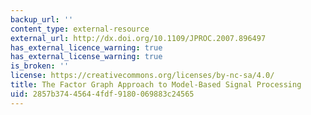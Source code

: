 ```yaml
---
backup_url: ''
content_type: external-resource
external_url: http://dx.doi.org/10.1109/JPROC.2007.896497
has_external_licence_warning: true
has_external_license_warning: true
is_broken: ''
license: https://creativecommons.org/licenses/by-nc-sa/4.0/
title: The Factor Graph Approach to Model-Based Signal Processing
uid: 2857b374-4564-4fdf-9180-069883c24565
---
```

